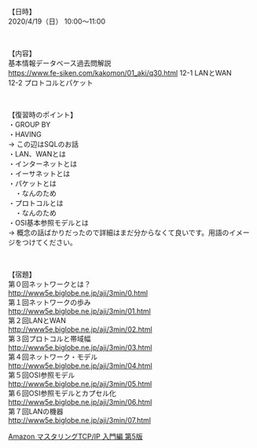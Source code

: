 【日時】  
2020/4/19（日） 10:00〜11:00  

<br>

【内容】  
基本情報データベース過去問解説  
https://www.fe-siken.com/kakomon/01_aki/q30.html
12-1 LANとWAN  
12-2 プロトコルとパケット  

<br>

【復習時のポイント】  
・GROUP BY  
・HAVING  
→ この辺はSQLのお話  
・LAN、WANとは  
・インターネットとは  
・イーサネットとは  
・パケットとは  
　・なんのため  
・プロトコルとは  
　・なんのため  
・OSI基本参照モデルとは  
→ 概念の話ばかりだったので詳細はまだ分からなくて良いです。用語のイメージをつけてください。  

<br>

【宿題】  
第０回ネットワークとは？  
http://www5e.biglobe.ne.jp/aji/3min/0.html  
第１回ネットワークの歩み  
http://www5e.biglobe.ne.jp/aji/3min/01.html  
第２回LANとWAN  
http://www5e.biglobe.ne.jp/aji/3min/02.html  
第３回プロトコルと帯域幅  
http://www5e.biglobe.ne.jp/aji/3min/03.html  
第４回ネットワーク・モデル  
http://www5e.biglobe.ne.jp/aji/3min/04.html  
第５回OSI参照モデル  
http://www5e.biglobe.ne.jp/aji/3min/05.html  
第６回OSI参照モデルとカプセル化  
http://www5e.biglobe.ne.jp/aji/3min/06.html  
第７回LANの機器  
http://www5e.biglobe.ne.jp/aji/3min/07.html  

[Amazon マスタリングTCP/IP 入門編 第5版](https://www.amazon.co.jp/%E3%83%9E%E3%82%B9%E3%82%BF%E3%83%AA%E3%83%B3%E3%82%B0TCP-IP-%E5%85%A5%E9%96%80%E7%B7%A8-%E7%AC%AC5%E7%89%88-%E7%AB%B9%E4%B8%8B/dp/4274068765)  